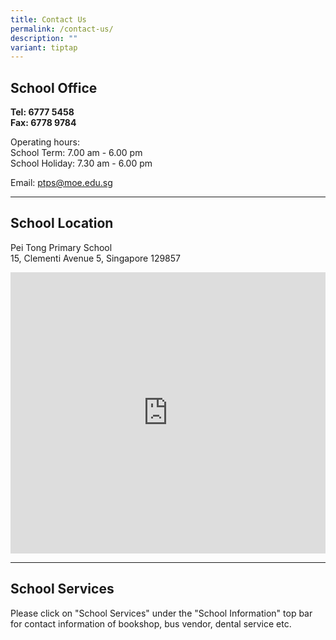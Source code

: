 ```yaml
---
title: Contact Us
permalink: /contact-us/
description: ""
variant: tiptap
---
```

<h2>School Office</h2>
<p><strong>Tel: 6777 5458</strong>&nbsp; &nbsp; &nbsp;
<br><strong>Fax: 6778 9784</strong>
</p>
<p>Operating hours:
<br>School Term: 7.00 am - 6.00 pm
<br>School Holiday: 7.30 am - 6.00 pm</p>
<p>Email:&nbsp;<a href="mailto:ptps@moe.edu.sg" rel="noopener noreferrer nofollow" target="_blank">ptps@moe.edu.sg</a>
</p>
<hr>
<h2>School Location</h2>
<p>Pei Tong Primary School
<br>15, Clementi Avenue 5, Singapore 129857</p>
<div class="iframe-wrapper">
<iframe style="border:0;" height="450" width="100%" allowfullscreen="true" frameborder="0" src="https://www.google.com/maps/embed?pb=!1m18!1m12!1m3!1d3988.7657538469325!2d103.76501567467031!3d1.3161196986713954!2m3!1f0!2f0!3f0!3m2!1i1024!2i768!4f13.1!3m3!1m2!1s0x31da1a84b222873d%3A0xccb2a0c9cb175334!2sPei%20Tong%20Primary%20School!5e0!3m2!1sen!2ssg!4v1685325326739!5m2!1sen!2ssg"></iframe>
</div>
<hr>
<h2>School Services</h2>
<p>Please click on "School Services" under the "School Information" top bar
for contact information of bookshop, bus vendor, dental service etc.</p>
<p></p>